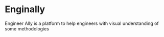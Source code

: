 # Enginally

Engineer Ally is a platform to help engineers with visual understanding of some methodologies
